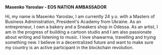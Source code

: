 **Masenko Yaroslav - EOS NATION AMBASSADOR**

Hi, my name is Masenko Yaroslav, I am currently 24 y.o. with a  Masters of Business Administration, President's Academy from Ukraine. As an entrepreneur, I own a bakery and a Sneakers shop in Odessa. As an artist, I am in the progress of building a cartoon studio and I am also passionate about writing and listening to music. I love shawarma, travelling and trying something new.  I believe in a decentralized future and want to make sure my country is an active participant in the blockchain revolution.